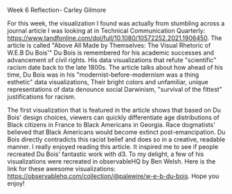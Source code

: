 Week 6 Reflection- Carley Gilmore

For this week, the visualization I found was actually from stumbling across a journal article I was looking at in Technical Communication Quarterly: https://www.tandfonline.com/doi/full/10.1080/10572252.2021.1906450. The article is called "Above All Made by Themselves: The Visual Rhetoric of W.E.B Du Bois'" Du Bois is remembered for his academic successes and advancement of civil rights. His  data visualizations that refute "scientific" racism date back to the late 1800s. The article talks about how ahead of his time, Du Bois was in his "modernist-before-modernism was a thing esthetic" data visualizations, Their bright colors and unfamiliar, unique representations of data denounce social Darwinism, "survival of the fittest" justifications for racism. 

The first visualization that is featured in the article shows that based on Du Bois' design choices, viewers can quickly differentiate age distributions of Black citizens in France to Black Americans in Georgia. Race dogmatists' believed that Black Americans would become extinct post-emancipation. Du Bois directly contradicts this racist belief and does so in a creative, readable manner. I really enjoyed reading this article. It inspired me to see if people recreated Du Bois' fantastic work with d3. To my delight, a few of his visualizations were recreated in observableHQ by Ben Welsh. Here is the link for these awesome visualizations: https://observablehq.com/collection/@palewire/w-e-b-du-bois. Hope you enjoy!